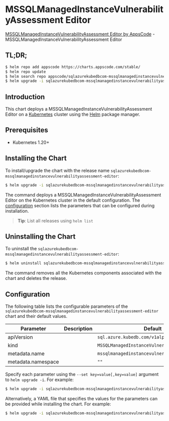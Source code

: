 # MSSQLManagedInstanceVulnerabilityAssessment Editor

[MSSQLManagedInstanceVulnerabilityAssessment Editor by AppsCode](https://appscode.com) - MSSQLManagedInstanceVulnerabilityAssessment Editor

## TL;DR;

```bash
$ helm repo add appscode https://charts.appscode.com/stable/
$ helm repo update
$ helm search repo appscode/sqlazurekubedbcom-mssqlmanagedinstancevulnerabilityassessment-editor --version=v0.20.0
$ helm upgrade -i sqlazurekubedbcom-mssqlmanagedinstancevulnerabilityassessment-editor appscode/sqlazurekubedbcom-mssqlmanagedinstancevulnerabilityassessment-editor -n default --create-namespace --version=v0.20.0
```

## Introduction

This chart deploys a MSSQLManagedInstanceVulnerabilityAssessment Editor on a [Kubernetes](http://kubernetes.io) cluster using the [Helm](https://helm.sh) package manager.

## Prerequisites

- Kubernetes 1.20+

## Installing the Chart

To install/upgrade the chart with the release name `sqlazurekubedbcom-mssqlmanagedinstancevulnerabilityassessment-editor`:

```bash
$ helm upgrade -i sqlazurekubedbcom-mssqlmanagedinstancevulnerabilityassessment-editor appscode/sqlazurekubedbcom-mssqlmanagedinstancevulnerabilityassessment-editor -n default --create-namespace --version=v0.20.0
```

The command deploys a MSSQLManagedInstanceVulnerabilityAssessment Editor on the Kubernetes cluster in the default configuration. The [configuration](#configuration) section lists the parameters that can be configured during installation.

> **Tip**: List all releases using `helm list`

## Uninstalling the Chart

To uninstall the `sqlazurekubedbcom-mssqlmanagedinstancevulnerabilityassessment-editor`:

```bash
$ helm uninstall sqlazurekubedbcom-mssqlmanagedinstancevulnerabilityassessment-editor -n default
```

The command removes all the Kubernetes components associated with the chart and deletes the release.

## Configuration

The following table lists the configurable parameters of the `sqlazurekubedbcom-mssqlmanagedinstancevulnerabilityassessment-editor` chart and their default values.

|     Parameter      | Description |                         Default                          |
|--------------------|-------------|----------------------------------------------------------|
| apiVersion         |             | <code>sql.azure.kubedb.com/v1alpha1</code>               |
| kind               |             | <code>MSSQLManagedInstanceVulnerabilityAssessment</code> |
| metadata.name      |             | <code>mssqlmanagedinstancevulnerabilityassessment</code> |
| metadata.namespace |             | <code>""</code>                                          |


Specify each parameter using the `--set key=value[,key=value]` argument to `helm upgrade -i`. For example:

```bash
$ helm upgrade -i sqlazurekubedbcom-mssqlmanagedinstancevulnerabilityassessment-editor appscode/sqlazurekubedbcom-mssqlmanagedinstancevulnerabilityassessment-editor -n default --create-namespace --version=v0.20.0 --set apiVersion=sql.azure.kubedb.com/v1alpha1
```

Alternatively, a YAML file that specifies the values for the parameters can be provided while
installing the chart. For example:

```bash
$ helm upgrade -i sqlazurekubedbcom-mssqlmanagedinstancevulnerabilityassessment-editor appscode/sqlazurekubedbcom-mssqlmanagedinstancevulnerabilityassessment-editor -n default --create-namespace --version=v0.20.0 --values values.yaml
```

